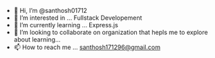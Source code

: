 - 👋 Hi, I’m @santhosh01712
- 👀 I’m interested in ... Fullstack Developement 
- 🌱 I’m currently learning ... Express.js
- 💞️ I’m looking to collaborate on organization that hepls me to explore about learning...
- 📫 How to reach me ... santhosh171296@gmail.com

<!---
santhosh01712/santhosh01712 is a ✨ special ✨ repository because its `README.md` (this file) appears on your GitHub profile.
You can click the Preview link to take a look at your changes.
--->
